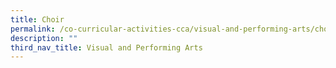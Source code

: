 ```yaml
---
title: Choir
permalink: /co-curricular-activities-cca/visual-and-performing-arts/choir/
description: ""
third_nav_title: Visual and Performing Arts
---
```

